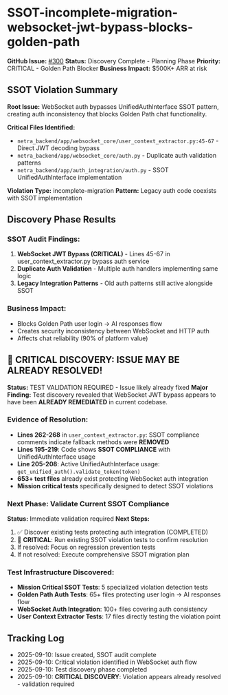 # SSOT-incomplete-migration-websocket-jwt-bypass-blocks-golden-path

**GitHub Issue:** [#300](https://github.com/netra-systems/netra-apex/issues/300)
**Status:** Discovery Complete - Planning Phase
**Priority:** CRITICAL - Golden Path Blocker
**Business Impact:** $500K+ ARR at risk

## SSOT Violation Summary

**Root Issue:** WebSocket auth bypasses UnifiedAuthInterface SSOT pattern, creating auth inconsistency that blocks Golden Path chat functionality.

**Critical Files Identified:**
- `netra_backend/app/websocket_core/user_context_extractor.py:45-67` - Direct JWT decoding bypass
- `netra_backend/app/websocket_core/auth.py` - Duplicate auth validation patterns
- `netra_backend/app/auth_integration/auth.py` - SSOT UnifiedAuthInterface implementation

**Violation Type:** incomplete-migration
**Pattern:** Legacy auth code coexists with SSOT implementation

## Discovery Phase Results

### SSOT Audit Findings:
1. **WebSocket JWT Bypass (CRITICAL)** - Lines 45-67 in user_context_extractor.py bypass auth service
2. **Duplicate Auth Validation** - Multiple auth handlers implementing same logic
3. **Legacy Integration Patterns** - Old auth patterns still active alongside SSOT

### Business Impact:
- Blocks Golden Path user login → AI responses flow
- Creates security inconsistency between WebSocket and HTTP auth
- Affects chat reliability (90% of platform value)

## 🚨 CRITICAL DISCOVERY: ISSUE MAY BE ALREADY RESOLVED!

**Status:** TEST VALIDATION REQUIRED - Issue likely already fixed
**Major Finding:** Test discovery revealed that WebSocket JWT bypass appears to have been **ALREADY REMEDIATED** in current codebase.

### Evidence of Resolution:
- **Lines 262-268** in `user_context_extractor.py`: SSOT compliance comments indicate fallback methods were **REMOVED**
- **Lines 195-219**: Code shows **SSOT COMPLIANCE** with UnifiedAuthInterface usage  
- **Line 205-208**: Active UnifiedAuthInterface usage: `get_unified_auth().validate_token(token)`
- **653+ test files** already exist protecting WebSocket auth integration
- **Mission critical tests** specifically designed to detect SSOT violations

### Next Phase: Validate Current SSOT Compliance

**Status:** Immediate validation required
**Next Steps:** 
1. ✅ Discover existing tests protecting auth integration (COMPLETED)
2. 🔄 **CRITICAL**: Run existing SSOT violation tests to confirm resolution
3. If resolved: Focus on regression prevention tests
4. If not resolved: Execute comprehensive SSOT migration plan

### Test Infrastructure Discovered:
- **Mission Critical SSOT Tests**: 5 specialized violation detection tests
- **Golden Path Auth Tests**: 65+ files protecting user login → AI responses flow
- **WebSocket Auth Integration**: 100+ files covering auth consistency
- **User Context Extractor Tests**: 17 files directly testing the violation point

## Tracking Log
- 2025-09-10: Issue created, SSOT audit complete
- 2025-09-10: Critical violation identified in WebSocket auth flow
- 2025-09-10: Test discovery phase completed
- 2025-09-10: **CRITICAL DISCOVERY**: Violation appears already resolved - validation required